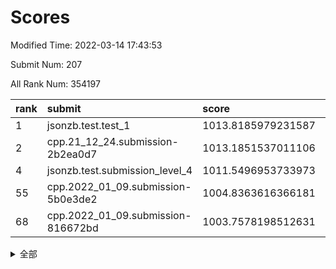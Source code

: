 # Scores

Modified Time: 2022-03-14 17:43:53

Submit Num: 207

All Rank Num: 354197

| rank |               submit               |       score        |       sigma        | pk_num |
| :--- | :--------------------------------- | :----------------- | :----------------- | :----- |
| 1    | jsonzb.test.test_1                 | 1013.8185979231587 | 0.8121829048145919 | 6842   |
| 2    | cpp.21_12_24.submission-2b2ea0d7   | 1013.1851537011106 | 0.8416537786168451 | 6849   |
| 4    | jsonzb.test.submission_level_4     | 1011.5496953733973 | 0.7778396484727687 | 6846   |
| 55   | cpp.2022_01_09.submission-5b0e3de2 | 1004.8363616366181 | 0.7245941943209461 | 6843   |
| 68   | cpp.2022_01_09.submission-816672bd | 1003.7578198512631 | 0.7265643557924516 | 6845   |


<details>
<summary>全部</summary>

| rank |                 submit                 |       score        |       sigma        | pk_num |
| :--- | :------------------------------------- | :----------------- | :----------------- | :----- |
| 1    | jsonzb.test.test_1                     | 1013.8185979231587 | 0.8121829048145919 | 6842   |
| 2    | cpp.21_12_24.submission-2b2ea0d7       | 1013.1851537011106 | 0.8416537786168451 | 6849   |
| 3    | gobigger.level_3.submission_level_3_47 | 1011.901541407722  | 0.7942788435144789 | 6847   |
| 4    | jsonzb.test.submission_level_4         | 1011.5496953733973 | 0.7778396484727687 | 6846   |
| 5    | gobigger.level_3.submission_level_3_5  | 1011.5310765244108 | 0.7664497830684738 | 6842   |
| 6    | gobigger.level_3.submission_level_3_41 | 1011.4063728373603 | 0.7725219935928964 | 6844   |
| 7    | gobigger.level_3.submission_level_3_18 | 1011.2371452175535 | 0.7562890232962418 | 6840   |
| 8    | gobigger.level_3.submission_level_3_33 | 1011.1795537317596 | 0.7663827301268159 | 6846   |
| 9    | gobigger.level_3.submission_level_3_30 | 1011.1126595469939 | 0.7676480548294607 | 6843   |
| 10   | gobigger.level_3.submission_level_3_12 | 1011.0858252083307 | 0.7901344180721692 | 6847   |
| 11   | gobigger.level_3.submission_level_3_34 | 1011.0454554252824 | 0.7646360346515874 | 6844   |
| 12   | gobigger.level_3.submission_level_3_29 | 1011.0018089066998 | 0.7654929784313959 | 6849   |
| 13   | gobigger.level_3.submission_level_3_49 | 1011.0000693373859 | 0.7919317768451731 | 6842   |
| 14   | gobigger.level_3.submission_level_3_20 | 1010.93231926739   | 0.7467153381612995 | 6842   |
| 15   | gobigger.level_3.submission_level_3_2  | 1010.905514153716  | 0.7924066623379108 | 6848   |
| 16   | gobigger.level_3.submission_level_3_42 | 1010.8870398549907 | 0.7521006337528894 | 6847   |
| 17   | gobigger.level_3.submission_level_3_36 | 1010.668505154505  | 0.7562899966020867 | 6839   |
| 18   | gobigger.level_3.submission_level_3_40 | 1010.6368560889599 | 0.7642144283094142 | 6844   |
| 19   | gobigger.level_3.submission_level_3_22 | 1010.4313223031284 | 0.7665273099692752 | 6844   |
| 20   | gobigger.level_3.submission_level_3_3  | 1010.4138455947179 | 0.7625936566188887 | 6850   |
| 21   | gobigger.level_3.submission_level_3_43 | 1010.3207158473948 | 0.7777570557758714 | 6837   |
| 22   | gobigger.level_3.submission_level_3_27 | 1010.2946705934447 | 0.7810565049920001 | 6842   |
| 23   | gobigger.level_3.submission_level_3_19 | 1010.2773819929498 | 0.7844334239543499 | 6843   |
| 24   | gobigger.level_3.submission_level_3_8  | 1010.2174629680896 | 0.7812728016410854 | 6846   |
| 25   | gobigger.level_3.submission_level_3_38 | 1010.2153597103049 | 0.7653582364033961 | 6842   |
| 26   | gobigger.level_3.submission_level_3_11 | 1010.2051770145891 | 0.7539988751715332 | 6839   |
| 27   | gobigger.level_3.submission_level_3_1  | 1010.1902292630368 | 0.7370532877336731 | 6843   |
| 28   | gobigger.level_3.submission_level_3_23 | 1010.0968248980744 | 0.7416248128930751 | 6839   |
| 29   | gobigger.level_3.submission_level_3_48 | 1010.0573019784998 | 0.7624089939970538 | 6846   |
| 30   | gobigger.level_3.submission_level_3_4  | 1010.0388228859721 | 0.7517802672536188 | 6845   |
| 31   | gobigger.level_3.submission_level_3_10 | 1010.0164369671285 | 0.7768797644585201 | 6847   |
| 32   | gobigger.level_3.submission_level_3_26 | 1009.9249023637793 | 0.776558402011033  | 6849   |
| 33   | gobigger.level_3.submission_level_3_37 | 1009.9041945869129 | 0.7635995261374314 | 6843   |
| 34   | gobigger.level_3.submission_level_3_15 | 1009.8620610716742 | 0.7663805651444809 | 6841   |
| 35   | gobigger.level_3.submission_level_3_45 | 1009.8387495137591 | 0.7795661332132939 | 6849   |
| 36   | gobigger.level_3.submission_level_3_14 | 1009.8258131533348 | 0.7931973609746358 | 6845   |
| 37   | gobigger.level_3.submission_level_3_35 | 1009.8134269879594 | 0.7536909849231602 | 6844   |
| 38   | gobigger.level_3.submission_level_3_31 | 1009.8004941615707 | 0.7610962844564109 | 6842   |
| 39   | gobigger.level_3.submission_level_3_32 | 1009.7664415498857 | 0.7444026205225179 | 6845   |
| 40   | gobigger.level_3.submission_level_3_9  | 1009.7153838361381 | 0.7736466802015523 | 6844   |
| 41   | gobigger.level_3.submission_level_3_6  | 1009.6904721317034 | 0.7772314464784105 | 6847   |
| 42   | gobigger.level_3.submission_level_3_7  | 1009.6725982308575 | 0.7508171275439512 | 6846   |
| 43   | gobigger.level_3.submission_level_3_46 | 1009.5847090769443 | 0.7719271029754544 | 6839   |
| 44   | gobigger.level_3.submission_level_3_13 | 1009.5510650108322 | 0.7600273027358445 | 6843   |
| 45   | gobigger.level_3.submission_level_3_24 | 1009.4993226759693 | 0.7419414764457115 | 6847   |
| 46   | gobigger.level_3.submission_level_3_44 | 1009.3505948389396 | 0.7312401577221652 | 6850   |
| 47   | gobigger.level_3.submission_level_3_16 | 1009.1952117388074 | 0.7807074091869562 | 6847   |
| 48   | gobigger.level_3.submission_level_3_17 | 1009.1700435110689 | 0.7663760291838136 | 6844   |
| 49   | gobigger.level_3.submission_level_3_25 | 1009.1472706277166 | 0.7302961576325976 | 6838   |
| 50   | gobigger.level_3.submission_level_3_28 | 1009.1329404694891 | 0.7540066042486312 | 6847   |
| 51   | gobigger.level_3.submission_level_3_21 | 1008.9036311232163 | 0.7460180856521578 | 6845   |
| 52   | gobigger.level_3.submission_level_3_0  | 1008.6940433625966 | 0.7739229776316363 | 6846   |
| 53   | gobigger.level_3.submission_level_3_39 | 1008.3514958430617 | 0.7561090577514453 | 6843   |
| 54   | gobigger.level_1.submission_level_1_41 | 1005.0404380200163 | 0.7224596188779613 | 6844   |
| 55   | cpp.2022_01_09.submission-5b0e3de2     | 1004.8363616366181 | 0.7245941943209461 | 6843   |
| 56   | gobigger.level_1.submission_level_1_9  | 1004.5811943362406 | 0.7223800075261152 | 6844   |
| 57   | gobigger.level_1.submission_level_1_44 | 1004.525943447171  | 0.7201766728943091 | 6847   |
| 58   | gobigger.level_1.submission_level_1_35 | 1004.4401057297853 | 0.7286882897003749 | 6846   |
| 59   | gobigger.level_1.submission_level_1_48 | 1004.1396699099352 | 0.7214863760909589 | 6845   |
| 60   | gobigger.level_1.submission_level_1_49 | 1004.0886608638357 | 0.7157144322847038 | 6845   |
| 61   | gobigger.level_1.submission_level_1_42 | 1004.0584680809885 | 0.7170142070728549 | 6852   |
| 62   | gobigger.level_1.submission_level_1_11 | 1003.9878031062561 | 0.7164276568031821 | 6845   |
| 63   | gobigger.level_1.submission_level_1_34 | 1003.9822656083902 | 0.7127460518468649 | 6844   |
| 64   | gobigger.level_1.submission_level_1_2  | 1003.9337628081407 | 0.7096767816573418 | 6839   |
| 65   | gobigger.level_1.submission_level_1_27 | 1003.8758878959145 | 0.7130950381128286 | 6845   |
| 66   | gobigger.level_1.submission_level_1_3  | 1003.8179878415026 | 0.7122120890690268 | 6845   |
| 67   | gobigger.level_1.submission_level_1_18 | 1003.7781594049026 | 0.7178577969333854 | 6841   |
| 68   | cpp.2022_01_09.submission-816672bd     | 1003.7578198512631 | 0.7265643557924516 | 6845   |
| 69   | gobigger.level_1.submission_level_1_33 | 1003.7508532858122 | 0.712406436544861  | 6841   |
| 70   | gobigger.level_1.submission_level_1_5  | 1003.6987510969082 | 0.7136605393987098 | 6838   |
| 71   | gobigger.level_1.submission_level_1_13 | 1003.6903663648162 | 0.713772354755624  | 6843   |
| 72   | gobigger.level_1.submission_level_1_46 | 1003.6886498051088 | 0.7202617374584597 | 6842   |
| 73   | gobigger.level_1.submission_level_1_25 | 1003.6736955311834 | 0.714643507538693  | 6845   |
| 74   | gobigger.level_1.submission_level_1_0  | 1003.6689791479286 | 0.711499045359869  | 6842   |
| 75   | gobigger.level_1.submission_level_1_14 | 1003.5679731753414 | 0.6957200877707972 | 6846   |
| 76   | gobigger.level_1.submission_level_1_1  | 1003.5565297130058 | 0.7273325968719929 | 6846   |
| 77   | gobigger.level_1.submission_level_1_31 | 1003.5454839041586 | 0.721351738031965  | 6840   |
| 78   | gobigger.level_1.submission_level_1_12 | 1003.4766605700873 | 0.7178817457930748 | 6845   |
| 79   | gobigger.level_1.submission_level_1_23 | 1003.4601293196532 | 0.7148416081810579 | 6840   |
| 80   | gobigger.level_1.submission_level_1_4  | 1003.4058423596565 | 0.7147667295538883 | 6843   |
| 81   | gobigger.level_1.submission_level_1_29 | 1003.3074928855324 | 0.7204609515298859 | 6846   |
| 82   | gobigger.level_1.submission_level_1_32 | 1003.2953908004266 | 0.709982865036816  | 6845   |
| 83   | gobigger.level_1.submission_level_1_30 | 1003.2330207872875 | 0.7251664552683307 | 6846   |
| 84   | gobigger.level_1.submission_level_1_39 | 1003.1457015973498 | 0.7221907561216198 | 6840   |
| 85   | gobigger.level_1.submission_level_1_6  | 1003.1317934071408 | 0.7119641428396423 | 6842   |
| 86   | gobigger.level_1.submission_level_1_19 | 1003.1159864192126 | 0.7200462617232778 | 6849   |
| 87   | gobigger.level_1.submission_level_1_47 | 1003.0448279452659 | 0.7170314947618642 | 6845   |
| 88   | gobigger.level_1.submission_level_1_21 | 1003.0098076458195 | 0.7279745191785637 | 6844   |
| 89   | gobigger.level_1.submission_level_1_16 | 1002.9925634723445 | 0.7205261892782924 | 6843   |
| 90   | gobigger.level_1.submission_level_1_36 | 1002.9819607640364 | 0.7200242123387355 | 6846   |
| 91   | gobigger.level_1.submission_level_1_7  | 1002.9818589078612 | 0.7168447850917239 | 6842   |
| 92   | gobigger.level_1.submission_level_1_28 | 1002.8870454730774 | 0.7169106232008944 | 6846   |
| 93   | gobigger.level_1.submission_level_1_26 | 1002.8601329045288 | 0.7094485563993209 | 6844   |
| 94   | gobigger.level_1.submission_level_1_22 | 1002.8071555151728 | 0.7220307897899214 | 6846   |
| 95   | gobigger.level_1.submission_level_1_40 | 1002.6896340016482 | 0.7248649647854613 | 6848   |
| 96   | gobigger.level_1.submission_level_1_10 | 1002.687412105989  | 0.7050154437623809 | 6842   |
| 97   | gobigger.level_1.submission_level_1_17 | 1002.683344623603  | 0.7087713085642592 | 6842   |
| 98   | gobigger.level_1.submission_level_1_37 | 1002.6102122098494 | 0.728256903348128  | 6842   |
| 99   | gobigger.level_1.submission_level_1_20 | 1002.5334426769981 | 0.7081289341996594 | 6848   |
| 100  | gobigger.level_1.submission_level_1_8  | 1002.3497731238315 | 0.7178732291027125 | 6842   |
| 101  | gobigger.level_1.submission_level_1_38 | 1002.3037196945385 | 0.7052979377362313 | 6843   |
| 102  | gobigger.level_1.submission_level_1_45 | 1002.2525162426482 | 0.7098335273548185 | 6844   |
| 103  | gobigger.level_1.submission_level_1_43 | 1002.1320457593876 | 0.7129204153838319 | 6842   |
| 104  | gobigger.level_1.submission_level_1_15 | 1002.0238032015797 | 0.7096230720893527 | 6843   |
| 105  | gobigger.level_1.submission_level_1_24 | 1001.6383098578685 | 0.7095851047372623 | 6846   |
| 106  | gobigger.random.submission_random_19   | 997.4785772717117  | 0.7106654650515093 | 6846   |
| 107  | gobigger.random.submission_random_16   | 997.0396081425502  | 0.7035647905534963 | 6848   |
| 108  | gobigger.random.submission_random_8    | 997.0070964496592  | 0.7045365302370264 | 6842   |
| 109  | gobigger.random.submission_random_40   | 997.0051776572279  | 0.7148883775801108 | 6840   |
| 110  | gobigger.random.submission_random_24   | 996.939966823097   | 0.7259798686072334 | 6851   |
| 111  | gobigger.random.submission_random_39   | 996.7911855102053  | 0.7007831158026523 | 6840   |
| 112  | gobigger.random.submission_random_9    | 996.7754169371851  | 0.7033871557260504 | 6845   |
| 113  | gobigger.random.submission_random_21   | 996.7378831227808  | 0.7116442996580034 | 6846   |
| 114  | gobigger.random.submission_random_13   | 996.5599572242188  | 0.7169150240803184 | 6851   |
| 115  | gobigger.random.submission_random_14   | 996.5261942627089  | 0.7040521942907288 | 6848   |
| 116  | gobigger.random.submission_random_43   | 996.4524785152258  | 0.7125389276048623 | 6847   |
| 117  | gobigger.random.submission_random_48   | 996.427871092427   | 0.7201517323273219 | 6844   |
| 118  | gobigger.random.submission_random_33   | 996.4275084068242  | 0.7081143056777681 | 6844   |
| 119  | gobigger.random.submission_random_29   | 996.3934352531656  | 0.7288592640749082 | 6843   |
| 120  | gobigger.random.submission_random_28   | 996.3611650891506  | 0.705623392760613  | 6843   |
| 121  | gobigger.random.submission_random_20   | 996.3471160934808  | 0.7174555827407622 | 6849   |
| 122  | gobigger.random.submission_random_26   | 996.3280289374964  | 0.7016904411928776 | 6842   |
| 123  | gobigger.random.submission_random_38   | 996.281558488876   | 0.7093035261488315 | 6841   |
| 124  | gobigger.random.submission_random_41   | 996.2522863120519  | 0.7103356494919083 | 6841   |
| 125  | gobigger.random.submission_random_44   | 996.239777404683   | 0.709088350372651  | 6845   |
| 126  | gobigger.random.submission_random_12   | 996.1866460032942  | 0.7047143311868693 | 6847   |
| 127  | gobigger.random.submission_random_2    | 996.0705474184444  | 0.7163242109517307 | 6843   |
| 128  | gobigger.random.submission_random_37   | 996.0478984819202  | 0.7067743037313013 | 6848   |
| 129  | gobigger.random.submission_random_6    | 996.047828244379   | 0.7232405506608901 | 6843   |
| 130  | gobigger.random.submission_random_11   | 996.0002365398585  | 0.71295763580681   | 6845   |
| 131  | gobigger.random.submission_random_36   | 995.9857826524124  | 0.714913995956219  | 6846   |
| 132  | gobigger.random.submission_random_23   | 995.8603334888872  | 0.7104130933100932 | 6846   |
| 133  | gobigger.random.submission_random_25   | 995.8528864233625  | 0.7001830124890046 | 6841   |
| 134  | gobigger.random.submission_random_35   | 995.8166592575009  | 0.7108147824851053 | 6843   |
| 135  | gobigger.random.submission_random_17   | 995.8110289766962  | 0.7230707748369836 | 6840   |
| 136  | gobigger.random.submission_random_46   | 995.6235994925829  | 0.6993436251188075 | 6845   |
| 137  | gobigger.random.submission_random_32   | 995.6212737149037  | 0.7141100069507154 | 6846   |
| 138  | gobigger.random.submission_random_42   | 995.5738282021031  | 0.7171643583262926 | 6846   |
| 139  | gobigger.random.submission_random_22   | 995.5337525990016  | 0.7267341043497313 | 6850   |
| 140  | gobigger.random.submission_random_47   | 995.4939312307853  | 0.7073001611431704 | 6845   |
| 141  | gobigger.random.submission_random_49   | 995.4839568992118  | 0.7301892651102513 | 6846   |
| 142  | gobigger.random.submission_random_0    | 995.4255532192582  | 0.7162318778254948 | 6847   |
| 143  | gobigger.random.submission_random_1    | 995.3750527081722  | 0.7117354833671472 | 6845   |
| 144  | gobigger.random.submission_random_4    | 995.3476792159597  | 0.7189832786738533 | 6841   |
| 145  | gobigger.random.submission_random_30   | 995.2659335388402  | 0.7011718210645982 | 6839   |
| 146  | gobigger.random.submission_random_7    | 995.262842371663   | 0.7117360392665544 | 6843   |
| 147  | gobigger.random.submission_random_31   | 995.2301391166234  | 0.7055830824319613 | 6848   |
| 148  | gobigger.random.submission_random_34   | 995.2181926228718  | 0.718574968527434  | 6838   |
| 149  | gobigger.random.submission_random_18   | 995.147999917244   | 0.703612043325812  | 6844   |
| 150  | gobigger.random.submission_random_45   | 995.0690922406153  | 0.7235935337959679 | 6843   |
| 151  | gobigger.random.submission_random_5    | 994.9458739498762  | 0.7168210173867503 | 6847   |
| 152  | gobigger.random.submission_random_3    | 994.9388008098357  | 0.7136499166602996 | 6848   |
| 153  | gobigger.random.submission_random_27   | 994.9042746214963  | 0.7142792861964988 | 6845   |
| 154  | gobigger.random.submission_random_15   | 994.7498938667466  | 0.7036481569076221 | 6844   |
| 155  | gobigger.random.submission_random_10   | 994.5831578611079  | 0.7146135851015074 | 6846   |
| 156  | gobigger.level_2.submission_level_2_20 | 993.9639976432678  | 0.7289591003939272 | 6845   |
| 157  | gobigger.level_2.submission_level_2_46 | 993.8949262401089  | 0.720878893441047  | 6847   |
| 158  | gobigger.level_2.submission_level_2_45 | 993.6617573895619  | 0.7368443786383148 | 6842   |
| 159  | gobigger.level_2.submission_level_2_47 | 993.3828908840303  | 0.7373568991764009 | 6844   |
| 160  | gobigger.level_2.submission_level_2_6  | 993.330419623066   | 0.7380700224274417 | 6847   |
| 161  | gobigger.level_2.submission_level_2_35 | 993.3200604373482  | 0.7357556139039081 | 6843   |
| 162  | gobigger.level_2.submission_level_2_22 | 993.0483975156249  | 0.7398216613735095 | 6845   |
| 163  | gobigger.level_2.submission_level_2_30 | 992.9913047124405  | 0.7412203151937015 | 6845   |
| 164  | gobigger.level_2.submission_level_2_26 | 992.9804799175226  | 0.7573533374778532 | 6846   |
| 165  | gobigger.level_2.submission_level_2_11 | 992.932938442712   | 0.7368848917946101 | 6841   |
| 166  | gobigger.level_2.submission_level_2_2  | 992.8687601515255  | 0.735863400112719  | 6842   |
| 167  | gobigger.level_2.submission_level_2_42 | 992.829565658892   | 0.7558754722556068 | 6845   |
| 168  | gobigger.level_2.submission_level_2_24 | 992.8039634841165  | 0.7494584423281213 | 6843   |
| 169  | gobigger.level_2.submission_level_2_0  | 992.7852620848374  | 0.7290545661621157 | 6847   |
| 170  | gobigger.level_2.submission_level_2_16 | 992.6288741817823  | 0.7340861766491394 | 6845   |
| 171  | gobigger.level_2.submission_level_2_14 | 992.6265105648623  | 0.7268002661345077 | 6841   |
| 172  | gobigger.level_2.submission_level_2_3  | 992.3764626033748  | 0.7265624354561752 | 6847   |
| 173  | gobigger.level_2.submission_level_2_27 | 992.3220009256391  | 0.750187049574917  | 6847   |
| 174  | gobigger.level_2.submission_level_2_21 | 992.3015163218981  | 0.7450760108088067 | 6841   |
| 175  | gobigger.level_2.submission_level_2_43 | 992.2998270270112  | 0.7490562320520325 | 6845   |
| 176  | gobigger.level_2.submission_level_2_17 | 992.1876354655856  | 0.7456052470649928 | 6838   |
| 177  | gobigger.level_2.submission_level_2_15 | 992.1782380246225  | 0.7323839938898088 | 6846   |
| 178  | gobigger.level_2.submission_level_2_19 | 992.137105559233   | 0.7474213864529947 | 6849   |
| 179  | gobigger.level_2.submission_level_2_13 | 992.1333587953591  | 0.7496663514369852 | 6847   |
| 180  | gobigger.level_2.submission_level_2_39 | 992.1016298998184  | 0.7397027876070411 | 6846   |
| 181  | gobigger.level_2.submission_level_2_5  | 992.0709441632739  | 0.7343875144142499 | 6848   |
| 182  | gobigger.level_2.submission_level_2_44 | 992.0601360227691  | 0.7428328614291171 | 6842   |
| 183  | gobigger.level_2.submission_level_2_49 | 992.008417003974   | 0.7478215921575521 | 6847   |
| 184  | gobigger.level_2.submission_level_2_41 | 991.9562251998414  | 0.7520329176280994 | 6839   |
| 185  | gobigger.level_2.submission_level_2_1  | 991.8761832469289  | 0.7489619997861363 | 6849   |
| 186  | gobigger.level_2.submission_level_2_33 | 991.5352956371148  | 0.7476707420900996 | 6845   |
| 187  | gobigger.level_2.submission_level_2_37 | 991.4774948995226  | 0.7577819324112528 | 6845   |
| 188  | gobigger.level_2.submission_level_2_31 | 991.4437296760555  | 0.7342771793493523 | 6844   |
| 189  | gobigger.level_2.submission_level_2_28 | 991.4091988960436  | 0.7513503840711273 | 6848   |
| 190  | gobigger.level_2.submission_level_2_10 | 991.4072602294563  | 0.7612724946045496 | 6844   |
| 191  | gobigger.level_2.submission_level_2_36 | 991.3884115622419  | 0.775598681415734  | 6845   |
| 192  | gobigger.level_2.submission_level_2_7  | 991.3735086830668  | 0.7498247809474293 | 6847   |
| 193  | gobigger.level_2.submission_level_2_18 | 991.3171717533895  | 0.7348652295438084 | 6845   |
| 194  | gobigger.level_2.submission_level_2_4  | 991.2276313195625  | 0.7628928352836146 | 6844   |
| 195  | gobigger.level_2.submission_level_2_25 | 991.1791487607038  | 0.771782843531783  | 6836   |
| 196  | gobigger.level_2.submission_level_2_34 | 991.0597835799746  | 0.7569989053849778 | 6843   |
| 197  | gobigger.level_2.submission_level_2_23 | 991.0173090611771  | 0.7442316366454971 | 6848   |
| 198  | gobigger.level_2.submission_level_2_32 | 990.9978254222957  | 0.7544744463557123 | 6844   |
| 199  | gobigger.level_2.submission_level_2_48 | 990.9884077955828  | 0.746871487657205  | 6847   |
| 200  | gobigger.level_2.submission_level_2_40 | 990.8875861966435  | 0.7629612417694697 | 6842   |
| 201  | gobigger.level_2.submission_level_2_12 | 990.869787058154   | 0.7715923796427612 | 6846   |
| 202  | gobigger.level_2.submission_level_2_29 | 990.8389133813811  | 0.7519838222930549 | 6845   |
| 203  | gobigger.level_2.submission_level_2_8  | 990.3682643711555  | 0.7602361008666719 | 6843   |
| 204  | gobigger.level_2.submission_level_2_9  | 989.5963655857685  | 0.7676116556198871 | 6843   |
| 205  | gobigger.level_2.submission_level_2_38 | 989.5382373401892  | 0.7856364616019019 | 6846   |
| 206  | gobigger.none.submission_none_1        | 975.0540503717205  | 1.5772014984652718 | 6846   |
| 207  | gobigger.none.submission_none_0        | 974.7336162563803  | 1.6742564298216291 | 6847   |

</details>